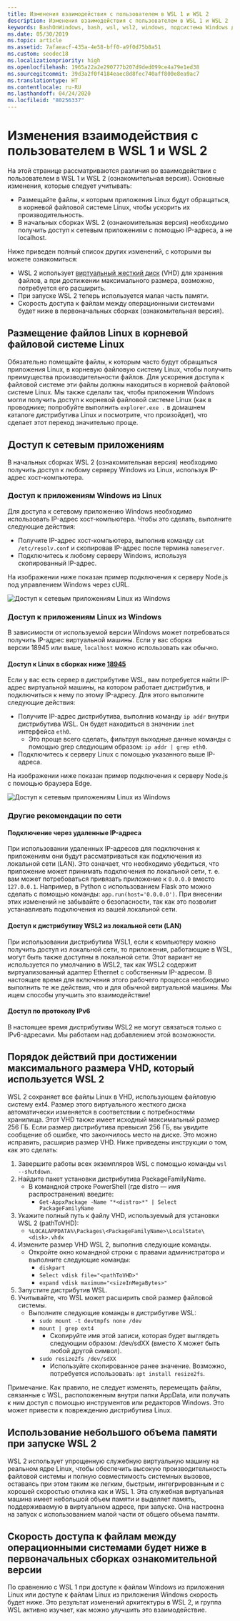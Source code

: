 ```yaml
---
title: Изменения взаимодействия с пользователем в WSL 1 и WSL 2
description: Изменения взаимодействия с пользователем в WSL 1 и WSL 2
keywords: BashOnWindows, bash, wsl, wsl2, windows, подсистема Windows для Linux, windowssubsystem, ubuntu, debian, suse, windows 10
ms.date: 05/30/2019
ms.topic: article
ms.assetid: 7afaeacf-435a-4e58-bff0-a9f0d75b8a51
ms.custom: seodec18
ms.localizationpriority: high
ms.openlocfilehash: 1965a22a2e290777b207d9ded099ce4a79e1ed38
ms.sourcegitcommit: 39d3a2f0f4184eaec8d8fec740aff800e8ea9ac7
ms.translationtype: HT
ms.contentlocale: ru-RU
ms.lasthandoff: 04/24/2020
ms.locfileid: "80256337"
---
```

# <a name="user-experience-changes-between-wsl-1-and-wsl-2"></a>Изменения взаимодействия с пользователем в WSL 1 и WSL 2

На этой странице рассматриваются различия во взаимодействии с пользователем в WSL 1 и WSL 2 (ознакомительная версия). Основные изменения, которые следует учитывать:

- Размещайте файлы, к которым приложения Linux будут обращаться, в корневой файловой системе Linux, чтобы ускорить их производительность.
- В начальных сборках WSL 2 (ознакомительная версия) необходимо получить доступ к сетевым приложениям с помощью IP-адреса, а не localhost.

Ниже приведен полный список других изменений, с которыми вы можете ознакомиться:

- WSL 2 использует [виртуальный жесткий диск](https://en.wikipedia.org/wiki/VHD_(file_format)) (VHD) для хранения файлов, а при достижении максимального размера, возможно, потребуется его расширить.
- При запуске WSL 2 теперь используется малая часть памяти.
- Скорость доступа к файлам между операционными системами будет ниже в первоначальных сборках (ознакомительная версия).

## <a name="place-your-linux-files-in-your-linux-root-file-system"></a>Размещение файлов Linux в корневой файловой системе Linux
Обязательно помещайте файлы, к которым часто будут обращаться приложения Linux, в корневую файловую систему Linux, чтобы получить преимущества производительности файлов. Для ускорения доступа к файловой системе эти файлы должны находиться в корневой файловой системе Linux. Мы также сделали так, чтобы приложения Windows могли получить доступ к корневой файловой системе Linux (как в проводнике; попробуйте выполнить `explorer.exe .` в домашнем каталоге дистрибутива Linux и посмотрите, что произойдет), что сделает этот переход значительно проще. 

## <a name="accessing-network-applications"></a>Доступ к сетевым приложениям
В начальных сборках WSL 2 (ознакомительная версия) необходимо получить доступ к любому серверу Windows из Linux, используя IP-адрес хост-компьютера.

### <a name="accessing-windows-applications-from-linux"></a>Доступ к приложениям Windows из Linux
Для доступа к сетевому приложению Windows необходимо использовать IP-адрес хост-компьютера. Чтобы это сделать, выполните следующие действия:

- Получите IP-адрес хост-компьютера, выполнив команду `cat /etc/resolv.conf` и скопировав IP-адрес после термина `nameserver`. 
- Подключитесь к любому серверу Windows, используя скопированный IP-адрес.

На изображении ниже показан пример подключения к серверу Node.js под управлением Windows через cURL. 

![Доступ к сетевым приложениям Linux из Windows](media/wsl2-network-l2w.png)

### <a name="accessing-linux-applications-from-windows"></a>Доступ к приложениям Linux из Windows

В зависимости от используемой версии Windows может потребоваться получить IP-адрес виртуальной машины. Если у вас сборка версии 18945 или выше, `localhost` можно использовать как обычно. 

#### <a name="accessing-linux-on-builds-lower-than-18945"></a>Доступ к Linux в сборках ниже [18945](https://blogs.windows.com/windowsexperience/2019/07/26/announcing-windows-10-insider-preview-build-18945/)

Если у вас есть сервер в дистрибутиве WSL, вам потребуется найти IP-адрес виртуальной машины, на котором работает дистрибутив, и подключиться к нему по этому IP-адресу. Для этого выполните следующие действия:

- Получите IP-адрес дистрибутива, выполнив команду `ip addr` внутри дистрибутива WSL. Он будет находиться в значении `inet` интерфейса `eth0`.
   - Это проще всего сделать, фильтруя выходные данные команды с помощью grep следующим образом: `ip addr | grep eth0`.
- Подключитесь к серверу Linux с помощью указанного выше IP-адреса.

На изображении ниже показан пример подключения к серверу Node.js с помощью браузера Edge.

![Доступ к сетевым приложениям Linux из Windows](media/wsl2-network-w2l.jpg)

### <a name="other-networking-considerations"></a>Другие рекомендации по сети

#### <a name="connecting-via-remote-ip-addresses"></a>Подключение через удаленные IP-адреса

При использовании удаленных IP-адресов для подключения к приложениям они будут рассматриваться как подключения из локальной сети (LAN). Это означает, что необходимо убедиться, что приложение может принимать подключения по локальной сети, т. е. вам может потребоваться привязать приложение к `0.0.0.0` вместо `127.0.0.1`. Например, в Python с использованием Flask это можно сделать с помощью команды: `app.run(host='0.0.0.0')`. При внесении этих изменений не забывайте о безопасности, так как это позволит устанавливать подключения из вашей локальной сети. 

#### <a name="accessing-a-wsl2-distro-from-your-local-area-network-lan"></a>Доступ к дистрибутиву WSL2 из локальной сети (LAN)

При использовании дистрибутива WSL1, если к компьютеру можно получить доступ из локальной сети, то приложения, работающие в WSL, могут быть также доступны в локальной сети. Этот вариант не используется по умолчанию в WSL2, так как WSL2 содержит виртуализованный адаптер Ethernet с собственным IP-адресом. В настоящее время для включения этого рабочего процесса необходимо выполнить те же действия, что и для обычной виртуальной машины. Мы ищем способы улучшить это взаимодействие!

#### <a name="ipv6-access"></a>Доступ по протоколу IPv6

В настоящее время дистрибутивы WSL2 не могут связаться только с IPv6-адресами. Мы работаем над добавлением этой возможности.

## <a name="understanding-wsl-2-uses-a-vhd-and-what-to-do-if-you-reach-its-max-size"></a>Порядок действий при достижении максимального размера VHD, который используется WSL 2
WSL 2 сохраняет все файлы Linux в VHD, использующем файловую систему ext4. Размер этого виртуального жесткого диска автоматически изменяется в соответствии с потребностями хранилища. Этот VHD также имеет исходный максимальный размер 256 ГБ. Если размер дистрибутива превысил 256 ГБ, вы увидите сообщение об ошибке, что закончилось место на диске. Это можно исправить, расширив размер VHD. Ниже приведены инструкции о том, как это сделать:

1. Завершите работы всех экземпляров WSL с помощью команды `wsl --shutdown`.
2. Найдите пакет установки дистрибутива PackageFamilyName.
   - В командной строке PowerShell (где distro — имя распространения) введите:
      - `Get-AppxPackage -Name "*<distro>*" | Select PackageFamilyName`
3. Укажите полный путь к файлу VHD, используемый для установки WSL 2 (pathToVHD):
     - `%LOCALAPPDATA%\Packages\<PackageFamilyName>\LocalState\<disk>.vhdx`
4. Измените размер VHD WSL 2, выполнив следующие команды.
   - Откройте окно командной строки с правами администратора и выполните следующие команды:
      - `diskpart`
      - `Select vdisk file="<pathToVHD>"`
      - `expand vdisk maximum="<sizeInMegaBytes>"`
5. Запустите дистрибутив WSL.
6. Учитывайте, что WSL может расширить свой размер файловой системы.
   - Выполните следующие команды в дистрибутиве WSL:
      - `sudo mount -t devtmpfs none /dev`
      - `mount | grep ext4`
         - Скопируйте имя этой записи, которая будет выглядеть следующим образом: /dev/sdXX (вместо X может быть любой другой символ).
      - `sudo resize2fs /dev/sdXX`
         - Используйте скопированное ранее значение. Возможно, потребуется использовать: `apt install resize2fs`.

Примечание. Как правило, не следует изменять, перемещать файлы, связанные с WSL, расположенным внутри папки AppData, или получать к ним доступ с помощью инструментов или редакторов Windows. Это может привести к повреждению дистрибутива Linux.

## <a name="wsl-2-will-use-some-memory-on-startup"></a>Использование небольшого объема памяти при запуске WSL 2
WSL 2 использует упрощенную служебную виртуальную машину на реальном ядре Linux, чтобы обеспечить высокую производительность файловой системы и полную совместимость системных вызовов, оставаясь при этом таким же легким, быстрым, интегрированным и с хорошей скоростью отклика как и WSL 1. Эта служебная виртуальная машина имеет небольшой объем памяти и выделяет память, поддерживаемую в виртуальном адресе, при запуске. Она настроена на запуск с использованием малой части от общего объема памяти.

## <a name="cross-os-file-speed-will-be-slower-in-initial-preview-builds"></a>Скорость доступа к файлам между операционными системами будет ниже в первоначальных сборках ознакомительной версии
По сравнению с WSL 1 при доступе к файлам Windows из приложения Linux или доступе к файлам Linux из приложения Windows скорость будет ниже. Это результат изменений архитектуры в WSL 2, и группа WSL активно изучает, как можно улучшить это взаимодействие.
